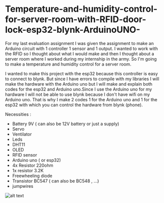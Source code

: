 # Temperature-and-humidity-control-for-server-room-with-RFID-door-lock-esp32-blynk-ArduinoUNO-


For my last evaluation assignment I was given the assignment to make an Arduino circuit with 1 controller 1 sensor and 1 output.
I wanted to work with the RFID so I thought about what I would make and then I thought about a server room where I worked during my internship in the army. So I'm going to make a temperature and humidity control for a server room.

I wanted to make this project with the esp32 because this controller is easy to connect to blynk. But since I have errors to compile with my libraries I will make the hardware with the Arduino uno but I will make and explain both codes for the esp32 and Arduino uno.Since I use the Arduino uno for my hardware I will not be able to use blynk because I don't have wifi on my Arduino uno. That is why I make 2 codes 1 for the Arduino uno and 1 for the esp32 with which you can control the hardware from blynk (phone).


Necessities :
- Battery 9V ( can also be 12V battery or just a supply)
- Servo
- Ventilator
- Leds
- DHT11
- OLED
- RFID sensor
- Arduino uno ( or esp32)
- 4x Resistor 220ohm
- 1x resistor 3.2K
- Freewheeling diode
- Transistor BC547 ( can also be BC548 , ...)
- jumpwires


![alt text](http://url/to/img.png)
